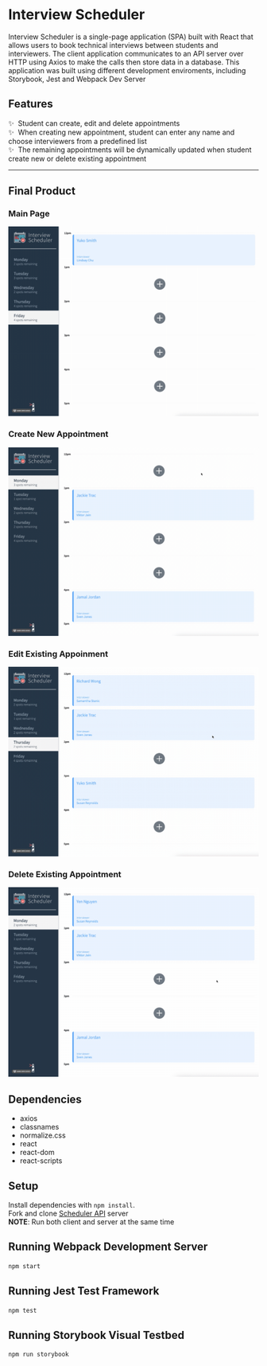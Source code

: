 # Interview Scheduler

Interview Scheduler is a single-page application (SPA) built with React that allows users to book technical interviews between students and interviewers.
The client application communicates to an API server over HTTP using Axios to make the calls then store data in a database. This application was built using different development enviroments, including Storybook, Jest and Webpack Dev Server

## Features

✨ &nbsp;Student can create, edit and delete appointments <br/>
✨ &nbsp;When creating new appointment, student can enter any name and choose interviewers from a predefined list <br/>
✨ &nbsp;The remaining appointments will be dynamically updated when student create new or delete existing appointment <br/>

---

## Final Product

### Main Page

!["Main Page](/public/screenshots/main-page.gif)

### Create New Appointment

!["Scheduler - Create Appointment"](/public/screenshots/create-appointment.gif)

### Edit Existing Appoinment

!["Scheduler - Edit Appoinemnt"](/public/screenshots/edit-appointment.gif)

### Delete Existing Appointment

!["Scheduler - Delete Appointment"](/public/screenshots/delete-appoinment.gif)

## Dependencies

- axios
- classnames
- normalize.css
- react
- react-dom
- react-scripts

## Setup

Install dependencies with `npm install`.<br/>
Fork and clone [Scheduler API](https://github.com/lighthouse-labs/scheduler-api) server <br/>
**NOTE**: Run both client and server at the same time

## Running Webpack Development Server

```sh
npm start
```

## Running Jest Test Framework

```sh
npm test
```

## Running Storybook Visual Testbed

```sh
npm run storybook
```

